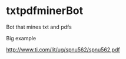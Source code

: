 # txtpdfminerBot
Bot that mines txt and pdfs

Big example  

http://www.ti.com/lit/ug/spnu562/spnu562.pdf   

  

